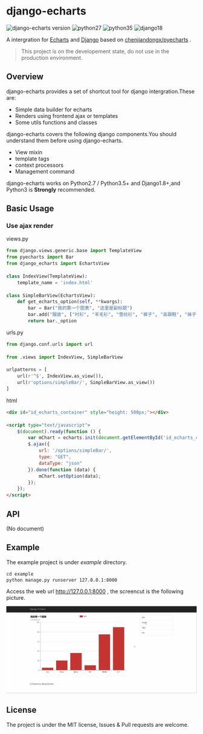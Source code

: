 # django-echarts

![django-echarts version](https://img.shields.io/pypi/v/django-echarts.svg) ![python27](https://img.shields.io/badge/Python-2.7+-blue.svg) ![python35](https://img.shields.io/badge/Python-3.5+-blue.svg) ![django18](https://img.shields.io/badge/Django-1.8+-blue.svg)

A intergration for [Echarts](http://echarts.baidu.com/index.html) and [Django](https://www.djangoproject.com) based on [chenjiandongx/pyecharts](https://github.com/chenjiandongx/pyecharts) .

> This project is on the developement state, do not use in the production environment.

## Overview

django-echarts provides a set of shortcut tool for django intergration.These are:

- Simple data builder for echarts
- Renders using frontend ajax or templates
- Some utils functions and classes

django-echarts covers the following django components.You should understand them before using django-echarts.

- View mixin
- template tags
- context processors
- Management command

django-echarts works on Python2.7 / Python3.5+ and Django1.8+,and Python3 is **Strongly** recommended.

## Basic Usage

### Use ajax render

views.py

```python
from django.views.generic.base import TemplateView
from pyecharts import Bar
from django_echarts import EchartsView

class IndexView(TemplateView):
    template_name = 'index.html'

class SimpleBarView(EchartsView):
    def get_echarts_option(self, **kwargs):
        bar = Bar("我的第一个图表", "这里是副标题")
        bar.add("服装", ["衬衫", "羊毛衫", "雪纺衫", "裤子", "高跟鞋", "袜子"], [5, 20, 36, 10, 75, 90])
        return bar._option
```

urls.py

```python
from django.conf.urls import url

from .views import IndexView, SimpleBarView

urlpatterns = [
    url(r'^$', IndexView.as_view()),
    url(r'options/simpleBar/', SimpleBarView.as_view())
]
```

html

```html
<div id="id_echarts_container" style="height: 500px;"></div>

<script type="text/javascript">
    $(document).ready(function () {
        var mChart = echarts.init(document.getElementById('id_echarts_container'));
        $.ajax({
            url: '/options/simpleBar/',
            type: "GET",
            dataType: "json"
        }).done(function (data) {
            mChart.setOption(data);
        });
    });
</script>
```

## API

(No document)

## Example

The example project is under *example* directory.

```shell
cd example
python manage.py runserver 127.0.0.1:8000
```

Access the web url  http://127.0.0.1:8000 , the screencut is the following picture.

![Demo](images/demo1.gif)

## License

The project is under the MIT license, Issues & Pull requests are welcome.